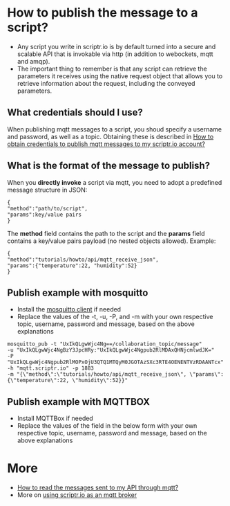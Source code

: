 
# How to publish the message to a script? ##

- Any script you write in scriptr.io is by default turned into a secure and scalable API that is invokable via http (in addition to webockets, mqtt and amqp).
- The important thing to remember is that any script can retrieve the parameters it receives using the native request object that allows you to retrieve information about the request, including the conveyed parameters.

## What credentials should I use? ##

When publishing mqtt messages to a script, you shoud specify a username and password, as well as a topic. 
Obtaining these is described in [How to obtain credentials to publish mqtt messages to my scriptr.io account?]("../mqtt/obtain_credentials.md")

## What is the format of the message to publish?

When you **directly invoke** a script via mqtt, you need to adopt a predefined message structure in JSON:
```
{
"method":"path/to/script",
"params":key/value pairs
}
```
The **method** field contains the path to the script and the **params** field contains a key/value pairs payload (no nested objects allowed). Example:
```
{
"method":"tutorials/howto/api/mqtt_receive_json",
"params":{"temperature":22, "humidity":52}
}
```

## Publish example with mosquitto ##

- Install the [mosquitto client](http://mosquitto.org/download/) if needed
- Replace the values of the -t, -u, -P, and -m with your own respective topic, username, password and message, based on the above explanations

```
mosquitto_pub -t "UxIkQLgwWjc4Ng==/collaboration_topic/message" 
-u "UxIkQLgwWjc4NgBzY3JpcHRy:"UxIkQLgwWjc4Ngpub2RlMDAxQHNjcmlwdJK=" 
-P "UxIkQLgwWjc4Ngpub2RlMOPxOjU3QTQ1MTQyM0JGOTAzSXc3RTE4OENENTVzRDAANTcx" 
-h "mqtt.scriptr.io" -p 1883 
-m "{\"method\":\"tutorials/howto/api/mqtt_receive_json\", \"params\":{\"temperature\":22, \"humidity\":52}}"
```

## Publish example with MQTTBOX ##

- Install MQTTBox if needed
- Replace the values of the field in the below form with your own respective topic, username, password and message, based on the above explanations



# More

- [How to read the messages sent to my API through mqtt?](./read_mqtt_messages.md)
- More on [using scriptr.io as an mqtt broker](https://www.scriptr.io/documentation#documentation-communicating-over-mqttScriptr.ioMQTTBroker)


